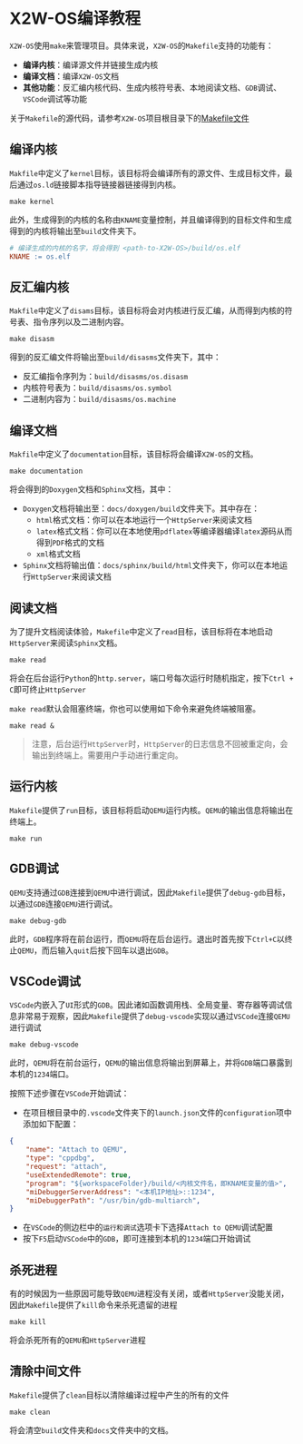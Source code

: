 # X2W-OS编译教程

`X2W-OS`使用`make`来管理项目。具体来说，`X2W-OS`的`Makefile`支持的功能有：

- **编译内核**：编译源文件并链接生成内核
- **编译文档**：编译`X2W-OS`文档
- **其他功能**：反汇编内核代码、生成内核符号表、本地阅读文档、`GDB`调试、`VSCode`调试等功能

关于`Makefile`的源代码，请参考`X2W-OS`项目根目录下的[Makefile文件](../../../../Makefile)



## 编译内核

`Makfile`中定义了`kernel`目标，该目标将会编译所有的源文件、生成目标文件，最后通过`os.ld`链接脚本指导链接器链接得到内核。

```shell
make kernel
```

此外，生成得到的内核的名称由`KNAME`变量控制，并且编译得到的目标文件和生成得到的内核将输出至`build`文件夹下。

```makefile
# 编译生成的内核的名字，将会得到 <path-to-X2W-OS>/build/os.elf
KNAME := os.elf
```



## 反汇编内核

`Makfile`中定义了`disams`目标，该目标将会对内核进行反汇编，从而得到内核的符号表、指令序列以及二进制内容。

```shell
make disasm
```

得到的反汇编文件将输出至`build/disasms`文件夹下，其中：

- 反汇编指令序列为：`build/disasms/os.disasm`
- 内核符号表为：`build/disasms/os.symbol`
- 二进制内容为：`build/disasms/os.machine`



## 编译文档

`Makfile`中定义了`documentation`目标，该目标将会编译`X2W-OS`的文档。

```shell
make documentation
```

将会得到的`Doxygen`文档和`Sphinx`文档，其中：

- `Doxygen`文档将输出至：`docs/doxygen/build`文件夹下。其中存在：
  - `html`格式文档：你可以在本地运行一个`HttpServer`来阅读文档
  - `latex`格式文档：你可以在本地使用`pdflatex`等编译器编译`latex`源码从而得到`PDF`格式的文档
  - `xml`格式文档
- `Sphinx`文档将输出值：`docs/sphinx/build/html`文件夹下，你可以在本地运行`HttpServer`来阅读文档





## 阅读文档

为了提升文档阅读体验，`Makefile`中定义了`read`目标，该目标将在本地启动`HttpServer`来阅读`Sphinx`文档。

```shell
make read
```

将会在后台运行`Python`的`http.server`，端口号每次运行时随机指定，按下`Ctrl + C`即可终止`HttpServer`

`make read`默认会阻塞终端，你也可以使用如下命令来避免终端被阻塞。

```shell
make read &
```

> 注意，后台运行`HttpServer`时，`HttpServer`的日志信息不回被重定向，会输出到终端上。需要用户手动进行重定向。





## 运行内核

`Makefile`提供了`run`目标，该目标将启动`QEMU`运行内核。`QEMU`的输出信息将输出在终端上。

```shell
make run
```





## GDB调试

`QEMU`支持通过`GDB`连接到`QEMU`中进行调试，因此`Makefile`提供了`debug-gdb`目标，以通过`GDB`连接`QEMU`进行调试。

```shell
make debug-gdb
```

此时，`GDB`程序将在前台运行，而`QEMU`将在后台运行。退出时首先按下`Ctrl+C`以终止`QEMU`，而后输入`quit`后按下回车以退出`GDB`。



## VSCode调试

`VSCode`内嵌入了`UI`形式的`GDB`。因此诸如函数调用栈、全局变量、寄存器等调试信息非常易于观察，因此`Makefile`提供了`debug-vscode`实现以通过`VSCode`连接`QEMU`进行调试

```shell
make debug-vscode
```

此时，`QEMU`将在前台运行，`QEMU`的输出信息将输出到屏幕上，并将`GDB`端口暴露到本机的`1234`端口。

按照下述步骤在`VSCode`开始调试：

- 在项目根目录中的`.vscode`文件夹下的`launch.json`文件的`configuration`项中添加如下配置：

```json
{
    "name": "Attach to QEMU",
    "type": "cppdbg",
    "request": "attach",
    "useExtendedRemote": true,
    "program": "${workspaceFolder}/build/<内核文件名，即KNAME变量的值>",
    "miDebuggerServerAddress": "<本机IP地址>::1234",
    "miDebuggerPath": "/usr/bin/gdb-multiarch",
}
```

- 在`VSCode`的侧边栏中的`运行和调试`选项卡下选择`Attach to QEMU`调试配置
- 按下`F5`启动`VSCode`中的`GDB`，即可连接到本机的`1234`端口开始调试





## 杀死进程

有的时候因为一些原因可能导致`QEMU`进程没有关闭，或者`HttpServer`没能关闭，因此`Makefile`提供了`kill`命令来杀死遗留的进程

```shell
make kill
```

将会杀死所有的`QEMU`和`HttpServer`进程





## 清除中间文件

`Makefile`提供了`clean`目标以清除编译过程中产生的所有的文件

```shell
make clean
```

将会清空`build`文件夹和`docs`文件夹中的文档。
